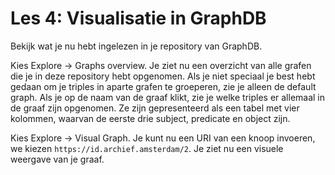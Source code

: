 # Les 4: Visualisatie in GraphDB
Bekijk wat je nu hebt ingelezen in je repository van GraphDB.

Kies Explore -> Graphs overview. Je ziet nu een overzicht van alle grafen die je in deze repository hebt opgenomen. Als je niet speciaal je best hebt gedaan om je triples in aparte grafen te groeperen, zie je alleen de default graph. Als je op de naam van de graaf klikt, zie je welke triples er allemaal in de graaf zijn opgenomen. Ze zijn gepresenteerd als een tabel met vier kolommen, waarvan de eerste drie subject, predicate en object zijn.

Kies Explore -> Visual Graph. Je kunt nu een URI van een knoop invoeren, we kiezen ```https://id.archief.amsterdam/2```. Je ziet nu een visuele weergave van je graaf.

